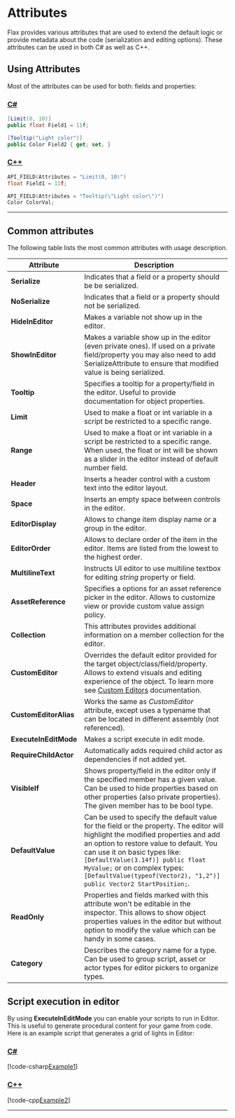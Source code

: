 # Attributes

Flax provides various attributes that are used to extend the default logic or provide metadata about the code (serialization and editing options). These attributes can be used in both C# as well as C++.

## Using Attributes
Most of the attributes can be used for both: fields and properties:

### [C#](#tab/code-csharp)

```cs
[Limit(0, 10)]
public float Field1 = 11f;

[Tooltip("Light color")]
public Color Field2 { get; set; }
```

### [C++](#tab/code-cpp)

```cpp
API_FIELD(Attributes = "Limit(0, 10)")
float Field1 = 11f;

API_FIELD(Attributes = "Tooltip(\"Light color\")")
Color ColorVal;
```

***

## Common attributes

The following table lists the most common attributes with usage description.

| Attribute | Description |
|--------|--------|
| **Serialize** | Indicates that a field or a property should be be serialized. |
| **NoSerialize** | Indicates that a field or a property should not be serialized. |
| **HideInEditor** | Makes a variable not show up in the editor. |
| **ShowInEditor** | Makes a variable show up in the editor (even private ones). If used on a private field/property you may also need to add SerializeAttribute to ensure that modified value is being serialized. |
| **Tooltip** | Specifies a tooltip for a property/field in the editor. Useful to provide documentation for object properties. |
| **Limit** |  Used to make a float or int variable in a script be restricted to a specific range. |
| **Range** | Used to make a float or int variable in a script be restricted to a specific range. When used, the float or int will be shown as a slider in the editor instead of default number field. |
| **Header** | Inserts a header control with a custom text into the editor layout. |
| **Space** | Inserts an empty space between controls in the editor. |
| **EditorDisplay** | Allows to change item display name or a group in the editor. |
| **EditorOrder** | Allows to declare order of the item in the editor. Items are listed from the lowest to the highest order. |
| **MultilineText** | Instructs UI editor to use multiline textbox for editing *string* property or field. |
| **AssetReference** | Specifies a options for an asset reference picker in the editor. Allows to customize view or provide custom value assign policy. |
| **Collection** | This attributes provides additional information on a member collection for the editor. |
| **CustomEditor** | Overrides the default editor provided for the target object/class/field/property. Allows to extend visuals and editing experience of the object. To learn more see [Custom Editors](custom-editors/index.md) documentation. |
| **CustomEditorAlias** | Works the same as *CustomEditor* attribute, except uses a typename that can be located in different assembly (not referenced). |
| **ExecuteInEditMode** | Makes a script execute in edit mode. |
| **RequireChildActor** | Automatically adds required child actor as dependencies if not added yet. |
| **VisibleIf** | Shows property/field in the editor only if the specified member has a given value. Can be used to hide properties based on other properties (also private properties). The given member has to be bool type. |
| **DefaultValue** | Can be used to specify the default value for the field or the property. The editor will highlight the modified properties and add an option to restore value to default. You can use it on basic types like: `[DefaultValue(3.14f)] public float MyValue;` or on complex types: `[DefaultValue(typeof(Vector2), "1,2")] public Vector2 StartPosition;`. |
| **ReadOnly** | Properties and fields marked with this attribute won't be editable in the inspector. This allows to show object properties values in the editor but without option to modify the value which can be handy in some cases. |
| **Category** | Describes the category name for a type. Can be used to group script, asset or actor types for editor pickers to organize types. |

## Script execution in editor

By using **ExecuteInEditMode** you can enable your scripts to run in Editor. This is useful to generate procedural content for your game from code. Here is an example script that generates a grid of lights in Editor:

### [C#](#tab/code-csharp)

[!code-csharp[Example1](code-examples/attributes.cs)]

### [C++](#tab/code-cpp)

[!code-cpp[Example2](code-examples/attributes.h)]
***
